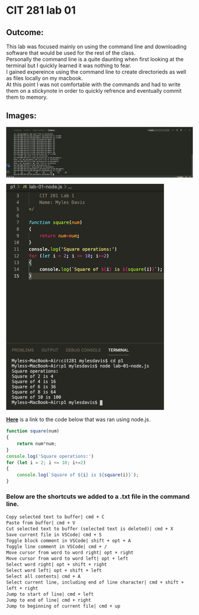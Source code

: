# CIT 281 lab 01

## Outcome: 

This lab was focused mainly on using the command line and downloading software that would be used for the rest of the class.    
Personally the command line is a quite daunting when first looking at the terminal but I quickly learned it was nothing to fear.    
I gained expereince using the command line to create directorieds as well as files locally on my macbook.    
At this point I was not comfortable with the commands and had to write them on a stickynote in order to quickly refrence and eventually commit them to memory. 

## Images: 

![folders image](lab-01-folders.png "Folders image")

![lab 01 image](https://github.com/Myles-P-D/cit281-lab01/blob/main/lab-01-node.png "lab 01 screenshot")


**[Here](https://github.com/Myles-P-D/cit281-lab01/blob/main/lab-01-node.js)** is a link to the code below that was ran using node.js.  

```javascript
function square(num)
{
    return num*num; 
}
console.log('Square operations:')
for (let i = 2; i <= 10; i+=2)
{
    console.log(`Square of ${i} is ${square(i)}`);
}
```

### Below are the shortcuts we added to a .txt file in the command line. 
```
Copy selected text to buffer| cmd + C
Paste from buffer| cmd + V
Cut selected text to buffer (selected text is deleted)| cmd + X
Save current file in VSCode| cmd + S
Toggle block comment in VSCode| shift + opt + A
Toggle line comment in VSCode| cmd + /
Move cursor from word to word right| opt + right
Move cursor from word to word left| opt + left
Select word right| opt + shift + right
Select word left| opt + shift + left
Select all contents| cmd + A
Select current line, including end of line character| cmd + shift + left + right
Jump to start of line| cmd + left
Jump to end of line| cmd + right
Jump to beginning of current file| cmd + up
```


